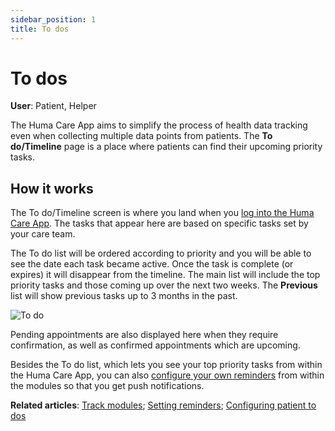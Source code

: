 ```yaml
---
sidebar_position: 1
title: To dos
---
```

# To dos
**User**: Patient, Helper

The Huma Care App aims to simplify the process of health data tracking even when collecting multiple data points from patients. The **To do/Timeline** page is a place where patients can find their upcoming priority tasks. 

## How it works​

The To do/Timeline screen is where you land when you [log into the Huma Care App](../getting-started/login-and-onboarding.md). The tasks that appear here are based on specific tasks set by your care team.

The To do list will be ordered according to priority and you will be able to see the date each task became active. Once the task is complete (or expires) it will disappear from the timeline. The main list will include the top priority tasks and those coming up over the next two weeks. The **Previous** list will show previous tasks up to 3 months in the past. 

![To do](../assets/Todo.png)

Pending appointments are also displayed here when they require confirmation, as well as confirmed appointments which are upcoming.

Besides the To do list, which lets you see your top priority tasks from within the Huma Care App, you can also [configure your own reminders](./setting-reminders.md) from within the modules so that you get push notifications. 

**Related articles**: [Track modules](./track-modules.md); [Setting reminders](./setting-reminders.md); [Configuring patient to dos](../../admin-portal/managing-deployments/configuring-the-content/patient-to-dos.md)  
